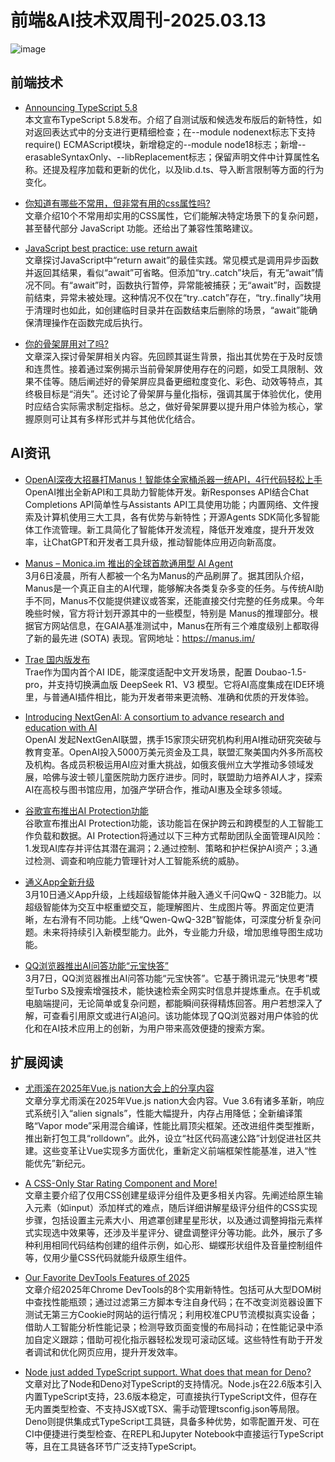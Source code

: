 # 前端&AI技术双周刊-2025.03.13
![image](https://gips1.baidu.com/it/u=4019733696,287750149&fm=3028&app=3028&f=PNG&fmt=auto&q=75&size=f2090_896)

## 前端技术
- [Announcing TypeScript 5.8](https://devblogs.microsoft.com/typescript/announcing-typescript-5-8/)
<br>本文宣布TypeScript 5.8发布。介绍了自测试版和候选发布版后的新特性，如对返回表达式中的分支进行更精细检查；在--module nodenext标志下支持require() ECMAScript模块，新增稳定的--module node18标志；新增--erasableSyntaxOnly、--libReplacement标志；保留声明文件中计算属性名称。还提及程序加载和更新的优化，以及lib.d.ts、导入断言限制等方面的行为变化。

- [你知道有哪些不常用，但非常有用的css属性吗?](https://juejin.cn/post/7471301491270877220)
<br>文章介绍10个不常用却实用的CSS属性，它们能解决特定场景下的复杂问题，甚至替代部分 JavaScript 功能。还给出了兼容性策略建议。

- [JavaScript best practice: use return await](https://advancedweb.hu/shorts/javascript-best-practice-use-return-await/)
<br>文章探讨JavaScript中“return await”的最佳实践。常见模式是调用异步函数并返回其结果，看似“await”可省略。但添加“try..catch”块后，有无“await”情况不同。有“await”时，函数执行暂停，异常能被捕获；无“await”时，函数提前结束，异常未被处理。这种情况不仅在“try..catch”存在，“try..finally”块用于清理时也如此，如创建临时目录并在函数结束后删除的场景，“await”能确保清理操作在函数完成后执行。

- [你的骨架屏用对了吗?](https://juejin.cn/post/7457067508152287283)
<br>文章深入探讨骨架屏相关内容。先回顾其诞生背景，指出其优势在于及时反馈和连贯性。接着通过案例揭示当前骨架屏使用存在的问题，如受工具限制、效果不佳等。随后阐述好的骨架屏应具备更细粒度变化、彩色、动效等特点，其终极目标是“消失”。还讨论了骨架屏与量化指标，强调其属于体验优化，使用时应结合实际需求制定指标。总之，做好骨架屏要以提升用户体验为核心，掌握原则可让其有多样形式并与其他优化结合。

## AI资讯
- [OpenAI深夜大招暴打Manus！智能体全家桶杀器一统API，4行代码轻松上手](https://mp.weixin.qq.com/s/BwFC7TvT34yo5gt6DsrLMQ)
<br>OpenAI推出全新API和工具助力智能体开发。新Responses API结合Chat Completions API简单性与Assistants API工具使用功能；内置网络、文件搜索及计算机使用三大工具，各有优势与新特性；开源Agents SDK简化多智能体工作流管理。新工具简化了智能体开发流程，降低开发难度，提升开发效率，让ChatGPT和开发者工具升级，推动智能体应用迈向新高度。

- [Manus – Monica.im 推出的全球首款通用型 AI Agent](https://ai-bot.cn/manus/)
<br>3月6日凌晨，所有人都被一个名为Manus的产品刷屏了。据其团队介绍，Manus是一个真正自主的AI代理，能够解决各类复杂多变的任务。与传统AI助手不同，Manus不仅能提供建议或答案，还能直接交付完整的任务成果。今年晚些时候，官方将计划开源其中的一些模型，特别是 Manus的推理部分。根据官方网站信息，在GAIA基准测试中，Manus在所有三个难度级别上都取得了新的最先进 (SOTA) 表现。官网地址：https://manus.im/

- [Trae 国内版发布](https://www.trae.com.cn/)
<br>Trae作为国内首个AI IDE，能深度适配中文开发场景，配置 Doubao-1.5-pro，并支持切换满血版 DeepSeek R1、V3 模型。它将AI高度集成在IDE环境里，与普通AI插件相比，能为开发者带来更流畅、准确和优质的开发体验。

- [Introducing NextGenAI: A consortium to advance research and education with AI](https://openai.com/index/introducing-nextgenai/)
<br>OpenAI 发起NextGenAI联盟，携手15家顶尖研究机构利用AI推动研究突破与教育变革。OpenAI投入5000万美元资金及工具，联盟汇聚美国内外多所高校及机构。各成员积极运用AI应对重大挑战，如俄亥俄州立大学推动多领域发展，哈佛与波士顿儿童医院助力医疗进步。同时，联盟助力培养AI人才，探索AI在高校与图书馆应用，加强产学研合作，推动AI惠及全球多领域。

- [谷歌宣布推出AI Protection功能](https://cloud.google.com/blog/products/identity-security/introducing-ai-protection-security-for-the-ai-era)
<br>谷歌宣布推出AI Protection功能，该功能旨在保护跨云和跨模型的人工智能工作负载和数据。AI Protection将通过以下三种方式帮助团队全面管理AI风险：1.发现AI库存并评估其潜在漏洞；2.通过控制、策略和护栏保护AI资产；3.通过检测、调查和响应能力管理针对人工智能系统的威胁。

- [通义App全新升级](https://w.geekpark.net/news/346751)
<br>3月10日通义App升级，上线超级智能体并融入通义千问QwQ - 32B能力。以超级智能体为交互中枢重塑交互，能理解图片、生成图片等。界面定位更清晰，左右滑有不同功能。上线“Qwen-QwQ-32B”智能体，可深度分析复杂问题。未来将持续引入新模型能力。此外，专业能力升级，增加思维导图生成功能。

- [QQ浏览器推出AI问答功能“元宝快答”](https://www.aibase.com/zh/news/16090)
<br>3月7日，QQ浏览器推出AI问答功能“元宝快答”。它基于腾讯混元“快思考”模型Turbo S及搜索增强技术，能快速检索全网实时信息并提炼重点。在手机或电脑端提问，无论简单或复杂问题，都能瞬间获得精炼回答。用户若想深入了解，可查看引用原文或进行AI追问。该功能体现了QQ浏览器对用户体验的优化和在AI技术应用上的创新，为用户带来高效便捷的搜索方案。

## 扩展阅读
- [尤雨溪在2025年Vue.js nation大会上的分享内容](https://blog.csdn.net/qiwoo_weekly/article/details/145866166?spm=1001.2014.3001.5502)
<br>文章分享尤雨溪在2025年Vue.js nation大会内容。Vue 3.6有诸多革新，响应式系统引入“alien signals”，性能大幅提升，内存占用降低；全新编译策略“Vapor mode”采用混合编译，性能比肩顶尖框架。还改进组件类型推断，推出新打包工具“rolldown”。此外，设立“社区代码高速公路”计划促进社区共建。这些变革让Vue实现多方面优化，重新定义前端框架性能基准，进入“性能优先”新纪元。

- [A CSS-Only Star Rating Component and More! ](https://css-tricks.com/a-css-only-star-rating-component-and-more-part-1/?utm_source=CSS-Weekly&utm_campaign=Issue-607&utm_medium=web)
<br>文章主要介绍了仅用CSS创建星级评分组件及更多相关内容。先阐述给原生输入元素（如input）添加样式的难点，随后详细讲解星级评分组件的CSS实现步骤，包括设置主元素大小、用遮罩创建星星形状，以及通过调整拇指元素样式实现选中效果等，还涉及半星评分、键盘调整评分等功能。此外，展示了多种利用相同代码结构创建的组件示例，如心形、蝴蝶形状组件及音量控制组件等，仅用少量CSS代码就能升级原生组件。

- [Our Favorite DevTools Features of 2025](https://www.debugbear.com/blog/favourite-devtools-features-in-2025?utm_source=CSS-Weekly&utm_campaign=Issue-607&utm_medium=web)
<br>文章介绍2025年Chrome DevTools的8个实用新特性。包括可从大型DOM树中查找性能瓶颈；通过过滤第三方脚本专注自身代码；在不改变浏览器设置下测试无第三方Cookie时网站的运行情况；利用校准CPU节流模拟真实设备；借助人工智能分析性能记录；检测导致页面变慢的布局抖动；在性能记录中添加自定义跟踪；借助可视化指示器轻松发现可滚动区域。这些特性有助于开发者调试和优化网页应用，提升开发效率。 

- [Node just added TypeScript support. What does that mean for Deno?](https://deno.com/blog/typescript-in-node-vs-deno)
<br>文章对比了Node和Deno对TypeScript的支持情况。Node.js在22.6版本引入内置TypeScript支持，23.6版本稳定，可直接执行TypeScript文件，但存在无内置类型检查、不支持JSX或TSX、需手动管理tsconfig.json等局限。Deno则提供集成式TypeScript工具链，具备多种优势，如零配置开发、可在CI中便捷进行类型检查、在REPL和Jupyter Notebook中直接运行TypeScript等，且在工具链各环节广泛支持TypeScript。

